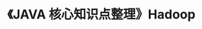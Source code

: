 ---
title: 《JAVA 核心知识点整理》Hadoop
tag: 
  - JAVA核心知识点整理
  - hide
categories:
  - 读书笔记
  - JAVA核心知识点整理
---